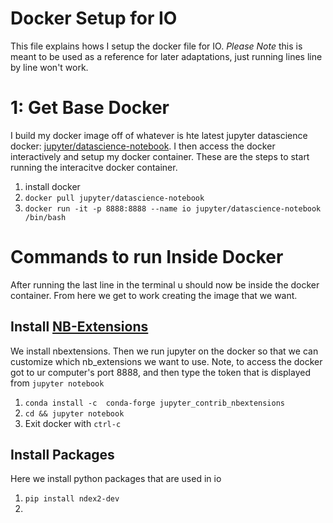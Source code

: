 # Docker Setup for IO
This file explains hows I setup the docker file for IO. *Please Note* this is meant to be used as a reference for later adaptations, just running lines line by line won't work.

# 1: Get Base Docker
I build my docker image off of whatever is hte latest jupyter datascience docker: [jupyter/datascience-notebook](https://hub.docker.com/r/jupyter/datascience-notebook/). I then access the docker interactively and setup my docker container. These are the steps to start running the interacitve docker container.

1. install docker
2. `docker pull jupyter/datascience-notebook`
3. `docker run -it -p 8888:8888 --name io jupyter/datascience-notebook /bin/bash`


# Commands to run Inside Docker
After running the last line in the terminal u should now be inside the docker container. From here we get to work creating the image that we want.

## Install [NB-Extensions](https://github.com/ipython-contrib/jupyter_contrib_nbextensions)
We install nbextensions. Then we run jupyter on the docker so that we can customize which nb_extensions we want to use. Note, to access the docker got to ur computer's port 8888, and then type the token that is displayed from `jupyter notebook`
1. `conda install -c  conda-forge jupyter_contrib_nbextensions`
2. `cd && jupyter notebook`
3. Exit docker with `ctrl-c`

## Install Packages
Here we install python packages that are used in io
1. `pip install ndex2-dev`
2. 
